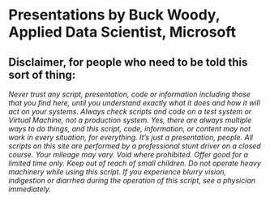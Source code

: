 # Presentations by Buck Woody, Applied Data Scientist, Microsoft

## Disclaimer, for people who need to be told this sort of thing: 

*Never trust any script, presentation, code or information including those that you find here, until you understand exactly what it does and how it will act on your systems. Always check scripts and code on a test system or Virtual Machine, not a production system. Yes, there are always multiple ways to do things, and this script, code, information, or content may not work in every situation, for everything. It’s just a presentation, people. All scripts on this site are performed by a professional stunt driver on a closed course. Your mileage may vary. Void where prohibited. Offer good for a limited time only. Keep out of reach of small children. Do not operate heavy machinery while using this script. If you experience blurry vision, indigestion or diarrhea during the operation of this script, see a physician immediately.* 